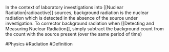 In the context of laboratory investigations into [[Nuclear Radiation|radioactive]] sources, background radiation is the nuclear radiation which is detected in the absence of the source under investigation. To corrector background radiation when [[Detecting and Measuring Nuclear Radiation]], simply subtract the background count from the count with the source present (over the same period of time)

#Physics #Radiation #Definition